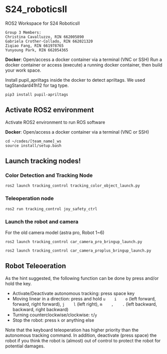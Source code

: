 # S24_roboticsII
ROS2 Workspace for S24 RoboticsII
```
Group 3 Members: 
Christina Cavalluzzo, RIN 662005890
Gabriela Crother-Collado, RIN 662021320
Ziqiao Fang, RIN 661978765
Yunyoung Park, RIN 662054365
```

**Docker**: Open/access a docker container via a terminal (VNC or SSH)
Run a docker container or access (execute) a running docker container, then build your work space.

Install pupil_apriltags inside the docker to detect apriltags. We used tagStandard41h12 for tag type.
```
pip3 install pupil-apriltags
```

## Activate ROS2 environment
Activate ROS2 environment to run ROS software

**Docker**: Open/access a docker container via a terminal (VNC or SSH)
```
cd ~/codes/[team_name]_ws
source install/setup.bash
```

## Launch tracking nodes!

### Color Detection and Tracking Node
```
ros2 launch tracking_control tracking_color_object_launch.py
```

### Teleoperation node
```
ros2 run tracking_control joy_safety_ctrl
```
### Launch the robot and camera
For the old camera model (astra pro, Robot 1~6)
```
ros2 launch tracking_control car_camera_pro_bringup_launch.py
```
```
ros2 launch tracking_control car_camera_proplus_bringup_launch.py
```

## Robot Teleoeration
As the hint suggested, the following function can be done by press and/or hold the key.

- Activate/Deactivate autonomous tracking: press space key
- Moving linear in a direction: press and hold `u    i    o` (left forward, forward, right forward), `j    l` (left right), `m    ,    .` (left backward, backward, right backward)
- Turning counterclockwise/clockwise: `t`/`y`
- Stop the robot: press `k` or anything else

Note that the keyboard teleoperation has higher priority than the autonomous tracking command. In addition, deactivate (press space) the robot if you think the robot is (almost) out of control to protect the robot for potential damages.

